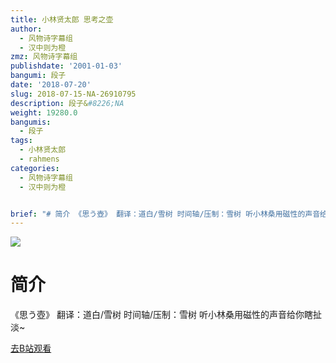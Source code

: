 ```yaml
---
title: 小林贤太郎 思考之壶
author:
  - 风物诗字幕组
  - 汉中则为橙
zmz: 风物诗字幕组
publishdate: '2001-01-03'
bangumi: 段子
date: '2018-07-20'
slug: 2018-07-15-NA-26910795
description: 段子&#8226;NA
weight: 19280.0
bangumis:
  - 段子
tags:
  - 小林贤太郎
  - rahmens
categories:
  - 风物诗字幕组
  - 汉中则为橙


brief: "# 简介 《思う壺》 翻译：道白/雪树 时间轴/压制：雪树 听小林桑用磁性的声音给你瞎扯淡~"
---
```

![](https://i.imgur.com/FDn3MIW.jpg)
# 简介  
《思う壺》
翻译：道白/雪树 时间轴/压制：雪树
听小林桑用磁性的声音给你瞎扯淡~  

[去B站观看](https://www.bilibili.com/video/av26910795/)
 
